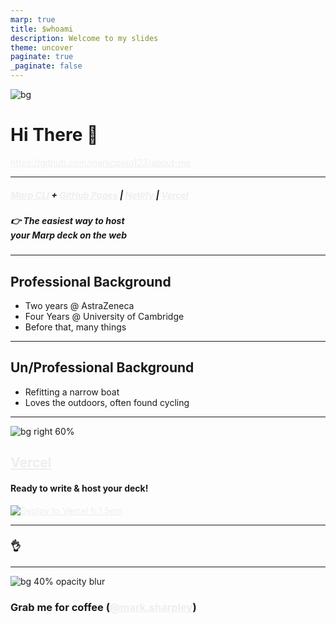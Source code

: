 ```yaml
---
marp: true
title: $whoami
description: Welcome to my slides
theme: uncover
paginate: true
_paginate: false
---
```


![bg](./assets/gradient.jpg)

# <!--fit--> Hi There 👋

https://github.com/markopolo123/about-me

<style scoped>a { color: #eee; }</style>

<!-- This is presenter note. You can write down notes through HTML comment. -->

---

<!-- _backgroundColor: "#123" -->
<!-- _color: "#fff" -->

##### <!--fit--> [Marp CLI](https://github.com/marp-team/marp-cli) + [GitHub Pages](https://github.com/pages) | [Netlify](https://www.netlify.com/) | [Vercel](https://vercel.com/)

##### <!--fit--> 👉 The easiest way to host<br />your Marp deck on the web

---



## <!--fit--> **Professional Background**

* Two years @ AstraZeneca
* Four Years @ University of Cambridge
* Before that, many things

---

## <!--fit--> **Un/Professional Background**

* Refitting a narrow boat
* Loves the outdoors, often found cycling

---

![bg right 60%](https://icongr.am/simple/zeit.svg)

## **[Vercel](https://vercel.com/)**

#### Ready to write & host your deck!

[![Deploy to Vercel h:1.5em](https://vercel.com/button)](https://vercel.com/import/project?template=https://github.com/yhatt/marp-cli-example)

---

### <!--fit--> :ok_hand:

---

![bg 40% opacity blur](https://avatars1.githubusercontent.com/u/698889?v=4)
### Grab me for coffee ([@mark.sharpley](https://github.com/markopolo123))
